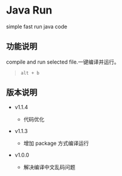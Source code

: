 # Java Run

simple fast run java code

## 功能说明
compile and run selected file.一键编译并运行。

> `alt + b`


## 版本说明
- v1.1.4
    - 代码优化

- v1.1.3
    - 增加 package 方式编译运行

- v1.0.0
    - 解决编译中文乱码问题